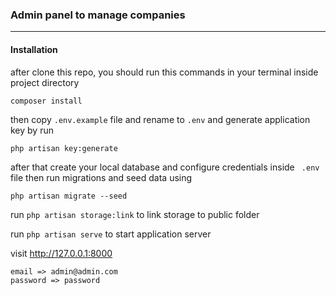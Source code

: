 ### Admin panel to manage companies

---

#### Installation

after clone this repo, you should run this commands in your terminal inside project directory


```
composer install
```

then copy `` .env.example `` file and rename to `` .env `` and generate application key by run 
```
php artisan key:generate 
```
after that create your local database and configure credentials inside `` .env`` file
then run migrations and seed data using 
```
php artisan migrate --seed
```

 run ``` php artisan storage:link ``` to link storage to public folder

 run ``` php artisan serve ``` to start application server

visit http://127.0.0.1:8000 
```
email => admin@admin.com
password => password
```



